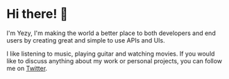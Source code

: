 # Hi there! 👋

I'm Yezy, I'm making the world a better place to both developers and end users by creating great and simple to use APIs and UIs.

I like listening to music, playing guitar and watching movies. If you would like to discuss anything about my work or personal projects, you can follow me on [Twitter](https://twitter.com/yezyilomo).
